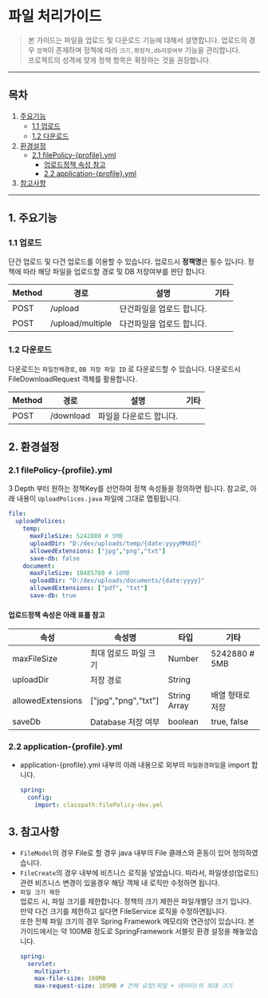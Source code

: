 # 파일 처리가이드
> 본 가이드는 파일을 업로드 및 다운로드 기능에 대해서 설명합니다.
> 업로드의 경우 `정책`이 존재하며 정책에 따라 `크기,확장자,db저장여부` 기능을 관리합니다.  
> 프로젝트의 성격에 맞게 정책 항목은 확장하는 것을 권장합니다.

---
## 목차
1. [주요기능](#1-주요기능)
   - [1.1 업로드](#11-업로드)
   - [1.2 다운로드](#12-다운로드)
2. [환경설정](#2-환경설정-)
   - [2.1 filePolicy-{profile}.yml](#21-filepolicy-profileyml)
     - [업로드정책 속성 참고](#업로드정책-속성은-아래-표를-참고)
     - [2.2 application-{profile}.yml](#22-application-profileyml)
3. [참고사항](#3-참고사항)
---
## 1. 주요기능
### 1.1 업로드
단건 업로드 및 다건 업로드를 이용할 수 있습니다.
업로드시 **정책명**은 필수 입니다. 정책에 따라 해당 파일을 업로드할 경로 및 DB 저장여부를 판단 합니다.

| Method | 경로               | 설명             | 기타 |
|--------|------------------|----------------|----|
| POST   | /upload          | 단건파일을 업로드 합니다. |    |
| POST   | /upload/multiple | 다건파일을 업로드 합니다. |    |

### 1.2 다운로드
다운로드는 `파일전체경로`, `DB 저장 파일 ID` 로 다운로드할 수 있습니다.
다운로드시 FileDownloadRequest 객체를 활용합니다.  

| Method | 경로        | 설명            | 기타 |
|--------|-----------|---------------|----|
| POST   | /download | 파일을 다운로드 합니다. |    |

## 2. 환경설정 
### 2.1 filePolicy-{profile}.yml 
3 Depth 부터 원하는 정책Key를 선언하여 정책 속성들을 정의하면 됩니다.
참고로, 아래 내용이 `UploadPolices.java` 파일에 그대로 맵핑됩니다.

  ```yaml
  file:
    uploadPolices:
      temp:
        maxFileSize: 5242880 # 5MB
        uploadDir: "D:/dev/uploads/temp/{date:yyyyMMdd}"
        allowedExtensions: ["jpg","png","txt"]
        save-db: false
      document:
        maxFileSize: 10485760 # 10MB
        uploadDir: "D:/dev/uploads/documents/{date:yyyy}"
        allowedExtensions: ["pdf", "txt"]
        save-db: true
  ```

#### **업로드정책 속성은 아래 표를 참고**

| 속성                | 속성명                 | 타입           | 기타            |
|-------------------|---------------------|--------------|---------------|
| maxFileSize       | 최대 업로드 파일 크기        | Number       | 5242880 # 5MB |
| uploadDir         | 저장 경로               | String       |
| allowedExtensions | ["jpg","png","txt"] | String Array | 배열 형태로 저장     |
| saveDb            | Database 저장 여부      | boolean      | true, false   |


### 2.2 application-{profile}.yml
- application-{profile}.yml 내부의 아래 내용으로 외부의 `파일환경파일`을 import 합니다.
  ```yaml
  spring:
    config:
      import: classpath:filePolicy-dev.yml
  ```
## 3. 참고사항

- `FileModel`의 경우 File로 할 경우 java 내부의 File 클래스와 혼동이 있어 정의하였습니다.
- `FileCreate`의 경우 내부에 비즈니스 로직을 넣었습니다. 따라서, 파일생성(업로드) 관련 비즈니스 변경이 있을경우 해당 객체 내 로직만 수정하면 됩니다.
- `파일 크기 제한`    
  업로드 시, 파일 크기를 제한합니다. 정책의 크기 제한은 파일개별당 크기 입니다. 만약 다건 크기를 제한하고 싶다면 FileService 로직을 수정하면됩니다.   
또한 전체 파일 크기의 경우 Spring Framework 메모리와 연관성이 있습니다. 본 가이드에서는 약 100MB 정도로 SpringFramework 서블릿 환경 설정을 해놓았습니다. 
  ```yaml
  spring:
    servlet:
      multipart:
      max-file-size: 100MB
      max-request-size: 105MB # 전체 요청(파일 + 데이터)의 최대 크기
  ```
